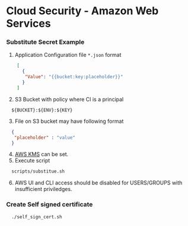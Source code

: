 # Cloud Security - Amazon Web Services


### Substitute Secret Example
1. Application Configuration file  `*.json` format
```json
    [
      {     
       "Value": "{{bucket:key:placeholder}}"
      }
    ]
```
2. S3 Bucket with policy where CI is a principal
```aws s3
  ${BUCKET}:${ENV}:${KEY}
```
3. File on S3 bucket may have following format
```json
  {
   "placeholder" : "value"
  } 
```
4. [AWS KMS](https://aws.amazon.com/kms/) can be set.  
5. Execute script
```bash
  scripts/substitue.sh
```
6. AWS UI and CLI access should be disabled for USERS/GROUPS with insufficient
 priviledges.

### Create Self signed certificate
```bash
  ./self_sign_cert.sh
```